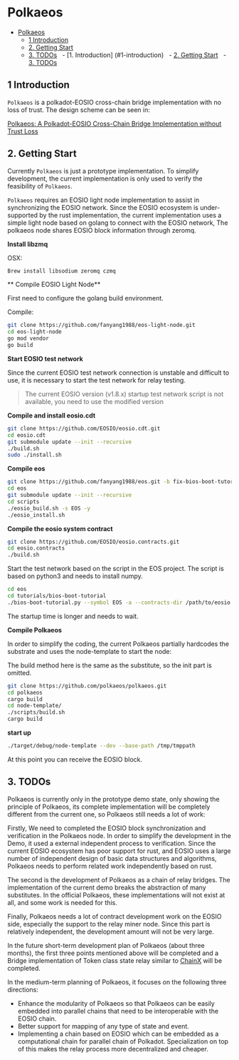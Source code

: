 # Polkaeos

- [Polkaeos](#polkaeos)
  - [1 Introduction](#1-introduction)
  - [2. Getting Start](#2-getting-start)
  - [3. TODOs](#3-todos)
  - [1. Introduction] (#1-introduction)
  - [2. Getting Start](#2-getting-start)
  - [3. TODOs](#3-todos)

## 1 Introduction

`Polkaeos` is a polkadot-EOSIO cross-chain bridge implementation with no loss of trust. The design scheme can be seen in:

 [Polkaeos: A Polkadot-EOSIO Cross-Chain Bridge Implementation without Trust Loss]()

## 2. Getting Start

Currently `Polkaeos` is just a prototype implementation. To simplify development, the current implementation is only used to verify the feasibility of `Polkaeos`.

`Polkaeos` requires an EOSIO light node implementation to assist in synchronizing the EOSIO network. Since the EOSIO ecosystem is under-supported by the rust implementation, the current implementation uses a simple light node based on golang to connect with the EOSIO network, The polkaeos node shares EOSIO block information through zeromq.

**Install libzmq**

OSX:

```bash
Brew install libsodium zeromq czmq
```

** Compile EOSIO Light Node**

First need to configure the golang build environment.

Compile:

```bash
git clone https://github.com/fanyang1988/eos-light-node.git
cd eos-light-node
go mod vendor
go build
```

**Start EOSIO test network**

Since the current EOSIO test network connection is unstable and difficult to use, it is necessary to start the test network for relay testing.

> The current EOSIO version (v1.8.x) startup test network script is not available, you need to use the modified version

**Compile and install eosio.cdt**

```bash
git clone https://github.com/EOSIO/eosio.cdt.git
cd eosio.cdt
git submodule update --init --recursive
./build.sh
sudo ./install.sh
```

**Compile eos**

```bash
git clone https://github.com/fanyang1988/eos.git -b fix-bios-boot-tutorial
cd eos
git submodule update --init --recursive
cd scripts
./eosio_build.sh -s EOS -y
./eosio_install.sh
```

**Compile the eosio system contract**

```bash
git clone https://github.com/EOSIO/eosio.contracts.git
cd eosio.contracts
./build.sh
```

Start the test network based on the script in the EOS project. The script is based on python3 and needs to install numpy.

```bash
cd eos
cd tutorials/bios-boot-tutorial
./bios-boot-tutorial.py --symbol EOS -a --contracts-dir /path/to/eosio.contracts/build/contracts
```

The startup time is longer and needs to wait.

**Compile Polkaeos**

In order to simplify the coding, the current Polkaeos partially hardcodes the substrate and uses the node-template to start the node:

The build method here is the same as the substitute, so the init part is omitted.

```bash
git clone https://github.com/polkaeos/polkaeos.git
cd polkaeos
cargo build
cd node-template/
./scripts/build.sh
cargo build
```

**start up**

```bash
./target/debug/node-template --dev --base-path /tmp/tmppath
```

At this point you can receive the EOSIO block.

## 3. TODOs

Polkaeos is currently only in the prototype demo state, only showing the principle of Polkaeos, its complete implementation will be completely different from the current one, so Polkaeos still needs a lot of work:

Firstly, We need to completed the EOSIO block synchronization and verification in the Polkaeos node. In order to simplify the development in the Demo, it used a external independent process to verification.
Since the current EOSIO ecosystem has poor support for rust, and EOSIO uses a large number of independent design of basic data structures and algorithms, Polkaeos needs to perform related work independently based on rust.

The second is the development of Polkaeos as a chain of relay bridges. The implementation of the current demo breaks the abstraction of many substitutes. In the official Polkaeos, these implementations will not exist at all, and some work is needed for this.

Finally, Polkaeos needs a lot of contract development work on the EOSIO side, especially the support to the relay miner node. Since this part is relatively independent, the development amount will not be very large.

In the future short-term development plan of Polkaeos (about three months), the first three points mentioned above will be completed and a Bridge implementation of Token class state relay similar to [ChainX](https://github.com/chainx-org/ChainX) will be completed.

In the medium-term planning of Polkaeos, it focuses on the following three directions:

- Enhance the modularity of Polkaeos so that Polkaeos can be easily embedded into parallel chains that need to be interoperable with the EOSIO chain.
- Better support for mapping of any type of state and event.
- Implementing a chain based on EOSIO which can be embedded as a computational chain for parallel chain of Polkadot. Specialization on top of this makes the relay process more decentralized and cheaper.
